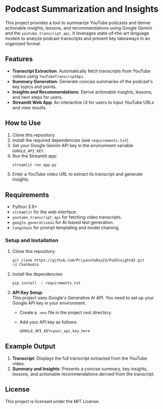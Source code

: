 
# Podcast Summarization and Insights

This project provides a tool to summarize YouTube podcasts and derive actionable insights, lessons, and recommendations using Google Gemini and the `youtube_transcript_api`. It leverages state-of-the-art language models to analyze podcast transcripts and present key takeaways in an organized format.

## Features
- **Transcript Extraction**: Automatically fetch transcripts from YouTube videos using `YouTubeTranscriptApi`.
- **Summary Generation**: Generate concise summaries of the podcast's key topics and points.
- **Insights and Recommendations**: Derive actionable insights, lessons, and next steps for users.
- **Streamlit Web App**: An interactive UI for users to input YouTube URLs and view results.

## How to Use
1. Clone this repository.
2. Install the required dependencies (see `requirements.txt`).
3. Set your Google Gemini API key in the environment variable `GOOGLE_API_KEY`.
4. Run the Streamlit app:
   ```bash
   streamlit run app.py
   ```
5. Enter a YouTube video URL to extract its transcript and generate insights.

## Requirements
- Python 3.9+
- `streamlit` for the web interface.
- `youtube_transcript_api` for fetching video transcripts.
- `google.generativeai` for AI-based text generation.
- `langchain` for prompt templating and model chaining.

### Setup and Installation

1. Clone this repository:
   ```bash
   git clone https://github.com/PriyanshuDey23/PodInsightAI.git
   cd ChatAudio
   ```

2. Install the dependencies:
   ```bash
   pip install -r requirements.txt
   ```

3. **API Key Setup**:  
   This project uses Google's Generative AI API. You need to set up your Google API key in your environment.

   - Create a `.env` file in the project root directory.
   - Add your API key as follows:

     ```txt
     GOOGLE_API_KEY=your_api_key_here
     ```


## Example Output
1. **Transcript**: Displays the full transcript extracted from the YouTube video.
2. **Summary and Insights**: Presents a concise summary, key insights, lessons, and actionable recommendations derived from the transcript.

## License
This project is licensed under the MIT License.


